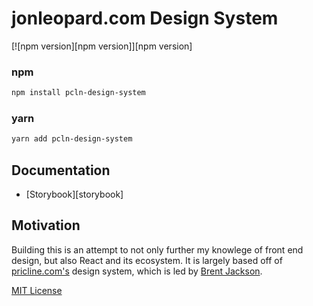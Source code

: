# jonleopard.com Design System

[![npm version][npm version]][npm version]

### npm

```sh
npm install pcln-design-system
```

### yarn

```sh
yarn add pcln-design-system
```

## Documentation

- [Storybook][storybook]

## Motivation

Building this is an attempt to not only further my knowlege of front end design, but also React and its ecosystem. It is largely based off of [pricline.com's](https://github.com/pricelinelabs/design-system) design system, which is led by [Brent Jackson](https://github.com/jxnblk).

[MIT License](LICENSE.md)
